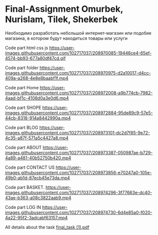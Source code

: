 # Final-Assignment Omurbek, Nurislam, Tilek, Shekerbek
Необходимо разработать небольшой интернет-магазин или подобие магазина, в котором будут находиться товары или услуги 

Code part html css js
https://user-images.githubusercontent.com/102717037/208970085-19446ce4-65ef-4574-bb93-677a80df47cd.gif

Code part folder
https://user-images.githubusercontent.com/102717037/208970975-d2a10017-d4cc-409a-a268-4e8e8baabf1f.mp4

Code part Home
https://user-images.githubusercontent.com/102717037/208972008-a9b774cb-7982-4aad-bf1c-4108d0a3e0d6.mp4

Code part SHOPE
https://user-images.githubusercontent.com/102717037/208972884-95de89c9-57e5-44cb-8318-914a8442990a.mp4

Code part BLOG
https://user-images.githubusercontent.com/102717037/208973101-dc2d7f85-9e72-4c35-a87f-571a5c4427a8.mp4

Code part ABOUT
https://user-images.githubusercontent.com/102717037/208973387-050987ae-b729-4a89-a481-40b52750b420.mp4

Code part CONTACT US
https://user-images.githubusercontent.com/102717037/208973856-e70247a0-105e-49b0-ab1d-87ecb45e73da.mp4

Code part BASKET.
https://user-images.githubusercontent.com/102717037/208974296-3f77663e-dc40-43ae-b363-a08c3822aab9.mp4

Code part LOG IN
https://user-images.githubusercontent.com/102717037/208974730-6d4e85a0-f020-4a22-95f2-3adcabf63157.mp4

All details about the task
[final_task (1).pdf](https://github.com/omurbekgit/Final-Assignment/files/10280152/final_task.1.pdf)
